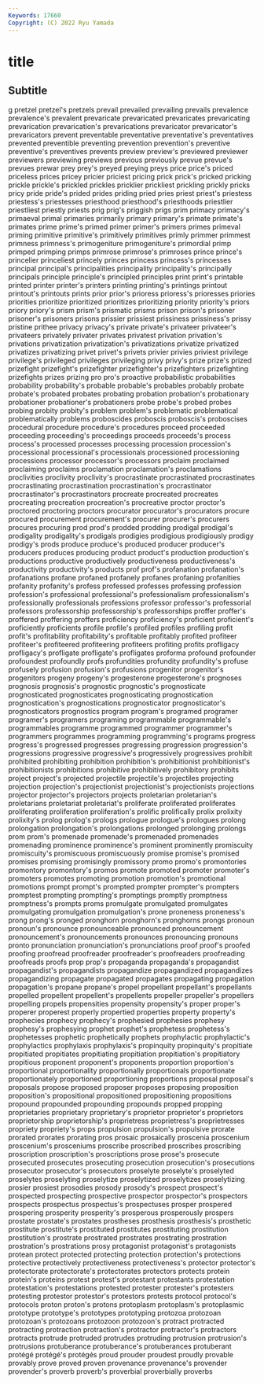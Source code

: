```yaml
---
Keywords: 17660
Copyright: (C) 2022 Ryu Yamada
---
```



# title

## Subtitle
g pretzel pretzel's pretzels prevail prevailed prevailing prevails prevalence
prevalence's prevalent prevaricate prevaricated prevaricates prevaricating prevarication prevarication's prevarications prevaricator
prevaricator's prevaricators prevent preventable preventative preventative's preventatives prevented preventible preventing
prevention prevention's preventive preventive's preventives prevents preview preview's previewed previewer
previewers previewing previews previous previously prevue prevue's prevues prewar prey
prey's preyed preying preys price price's priced priceless prices pricey
pricier priciest pricing prick prick's pricked pricking prickle prickle's prickled
prickles pricklier prickliest prickling prickly pricks pricy pride pride's prided
prides priding pried pries priest priest's priestess priestess's priestesses priesthood
priesthood's priesthoods priestlier priestliest priestly priests prig prig's priggish prigs
prim primacy primacy's primaeval primal primaries primarily primary primary's primate
primate's primates prime prime's primed primer primer's primers primes primeval
priming primitive primitive's primitively primitives primly primmer primmest primness primness's
primogeniture primogeniture's primordial primp primped primping primps primrose primrose's primroses
prince prince's princelier princeliest princely princes princess princess's princesses principal
principal's principalities principality principality's principally principals principle principle's principled principles
print print's printable printed printer printer's printers printing printing's printings
printout printout's printouts prints prior prior's prioress prioress's prioresses priories
priorities prioritize prioritized prioritizes prioritizing priority priority's priors priory priory's
prism prism's prismatic prisms prison prison's prisoner prisoner's prisoners prisons
prissier prissiest prissiness prissiness's prissy pristine prithee privacy privacy's private
private's privateer privateer's privateers privately privater privates privatest privation privation's
privations privatization privatization's privatizations privatize privatized privatizes privatizing privet privet's
privets privier privies priviest privilege privilege's privileged privileges privileging privy
privy's prize prize's prized prizefight prizefight's prizefighter prizefighter's prizefighters prizefighting
prizefights prizes prizing pro pro's proactive probabilistic probabilities probability probability's
probable probable's probables probably probate probate's probated probates probating probation
probation's probationary probationer probationer's probationers probe probe's probed probes probing
probity probity's problem problem's problematic problematical problematically problems proboscides proboscis
proboscis's proboscises procedural procedure procedure's procedures proceed proceeded proceeding proceeding's
proceedings proceeds proceeds's process process's processed processes processing procession procession's
processional processional's processionals processioned processioning processions processor processor's processors proclaim
proclaimed proclaiming proclaims proclamation proclamation's proclamations proclivities proclivity proclivity's procrastinate
procrastinated procrastinates procrastinating procrastination procrastination's procrastinator procrastinator's procrastinators procreate procreated
procreates procreating procreation procreation's procreative proctor proctor's proctored proctoring proctors
procurator procurator's procurators procure procured procurement procurement's procurer procurer's procurers
procures procuring prod prod's prodded prodding prodigal prodigal's prodigality prodigality's
prodigals prodigies prodigious prodigiously prodigy prodigy's prods produce produce's produced
producer producer's producers produces producing product product's production production's productions
productive productively productiveness productiveness's productivity productivity's products prof prof's profanation
profanation's profanations profane profaned profanely profanes profaning profanities profanity profanity's
profess professed professes professing profession profession's professional professional's professionalism professionalism's
professionally professionals professions professor professor's professorial professors professorship professorship's professorships
proffer proffer's proffered proffering proffers proficiency proficiency's proficient proficient's proficiently
proficients profile profile's profiled profiles profiling profit profit's profitability profitability's
profitable profitably profited profiteer profiteer's profiteered profiteering profiteers profiting profits
profligacy profligacy's profligate profligate's profligates proforma profound profounder profoundest profoundly
profs profundities profundity profundity's profuse profusely profusion profusion's profusions progenitor
progenitor's progenitors progeny progeny's progesterone progesterone's prognoses prognosis prognosis's prognostic
prognostic's prognosticate prognosticated prognosticates prognosticating prognostication prognostication's prognostications prognosticator prognosticator's
prognosticators prognostics program program's programed programer programer's programers programing programmable
programmable's programmables programme programmed programmer programmer's programmers programmes programming programming's
programs progress progress's progressed progresses progressing progression progression's progressions progressive
progressive's progressively progressives prohibit prohibited prohibiting prohibition prohibition's prohibitionist prohibitionist's
prohibitionists prohibitions prohibitive prohibitively prohibitory prohibits project project's projected projectile
projectile's projectiles projecting projection projection's projectionist projectionist's projectionists projections projector
projector's projectors projects proletarian proletarian's proletarians proletariat proletariat's proliferate proliferated
proliferates proliferating proliferation proliferation's prolific prolifically prolix prolixity prolixity's prolog
prolog's prologs prologue prologue's prologues prolong prolongation prolongation's prolongations prolonged
prolonging prolongs prom prom's promenade promenade's promenaded promenades promenading prominence
prominence's prominent prominently promiscuity promiscuity's promiscuous promiscuously promise promise's promised
promises promising promisingly promissory promo promo's promontories promontory promontory's promos
promote promoted promoter promoter's promoters promotes promoting promotion promotion's promotional
promotions prompt prompt's prompted prompter prompter's prompters promptest prompting prompting's
promptings promptly promptness promptness's prompts proms promulgate promulgated promulgates promulgating
promulgation promulgation's prone proneness proneness's prong prong's pronged pronghorn pronghorn's
pronghorns prongs pronoun pronoun's pronounce pronounceable pronounced pronouncement pronouncement's pronouncements
pronounces pronouncing pronouns pronto pronunciation pronunciation's pronunciations proof proof's proofed
proofing proofread proofreader proofreader's proofreaders proofreading proofreads proofs prop prop's
propaganda propaganda's propagandist propagandist's propagandists propagandize propagandized propagandizes propagandizing propagate
propagated propagates propagating propagation propagation's propane propane's propel propellant propellant's
propellants propelled propellent propellent's propellents propeller propeller's propellers propelling propels
propensities propensity propensity's proper proper's properer properest properly propertied properties
property property's prophecies prophecy prophecy's prophesied prophesies prophesy prophesy's prophesying
prophet prophet's prophetess prophetess's prophetesses prophetic prophetically prophets prophylactic prophylactic's
prophylactics prophylaxis prophylaxis's propinquity propinquity's propitiate propitiated propitiates propitiating propitiation
propitiation's propitiatory propitious proponent proponent's proponents proportion proportion's proportional proportionality
proportionally proportionals proportionate proportionately proportioned proportioning proportions proposal proposal's proposals
propose proposed proposer proposes proposing proposition proposition's propositional propositioned propositioning
propositions propound propounded propounding propounds propped propping proprietaries proprietary proprietary's
proprietor proprietor's proprietors proprietorship proprietorship's proprietress proprietress's proprietresses propriety propriety's
props propulsion propulsion's propulsive prorate prorated prorates prorating pros prosaic
prosaically proscenia proscenium proscenium's prosceniums proscribe proscribed proscribes proscribing proscription
proscription's proscriptions prose prose's prosecute prosecuted prosecutes prosecuting prosecution prosecution's
prosecutions prosecutor prosecutor's prosecutors proselyte proselyte's proselyted proselytes proselyting proselytize
proselytized proselytizes proselytizing prosier prosiest prosodies prosody prosody's prospect prospect's
prospected prospecting prospective prospector prospector's prospectors prospects prospectus prospectus's prospectuses
prosper prospered prospering prosperity prosperity's prosperous prosperously prospers prostate prostate's
prostates prostheses prosthesis prosthesis's prosthetic prostitute prostitute's prostituted prostitutes prostituting
prostitution prostitution's prostrate prostrated prostrates prostrating prostration prostration's prostrations prosy
protagonist protagonist's protagonists protean protect protected protecting protection protection's protections
protective protectively protectiveness protectiveness's protector protector's protectorate protectorate's protectorates protectors
protects protein protein's proteins protest protest's protestant protestants protestation protestation's
protestations protested protester protester's protesters protesting protestor protestor's protestors protests
protocol protocol's protocols proton proton's protons protoplasm protoplasm's protoplasmic prototype
prototype's prototypes prototyping protozoa protozoan protozoan's protozoans protozoon protozoon's protract
protracted protracting protraction protraction's protractor protractor's protractors protracts protrude protruded
protrudes protruding protrusion protrusion's protrusions protuberance protuberance's protuberances protuberant protégé
protégé's protégés proud prouder proudest proudly provable provably prove proved
proven provenance provenance's provender provender's proverb proverb's proverbial proverbially proverbs
